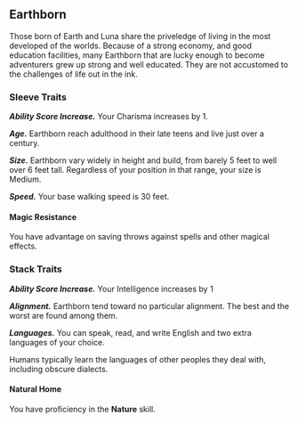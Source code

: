 ## Earthborn

Those born of Earth and Luna share the priveledge of living in the most developed of the worlds. Because of a strong economy, and good education facilities, many Earthborn that are lucky enough to become adventurers grew up strong and well educated. They are not accustomed to the challenges of life out in the ink.

### Sleeve Traits

**_Ability Score Increase._** Your Charisma increases by 1.

**_Age._** Earthborn reach adulthood in their late teens and live just over a century.

**_Size._** Earthborn vary widely in height and build, from barely 5 feet to well over 6 feet tall. Regardless of your position in that range, your size is Medium.

**_Speed._** Your base walking speed is 30 feet.

#### Magic Resistance
You have advantage on saving throws against spells and other magical effects.

### Stack Traits

**_Ability Score Increase._** Your Intelligence increases by 1

**_Alignment._** Earthborn tend toward no particular alignment. The best and the worst are found among them.

**_Languages._** You can speak, read, and write English and two extra languages of your choice.

Humans typically learn the languages of other peoples they deal with, including obscure dialects.

#### Natural Home
You have proficiency in the **Nature** skill.